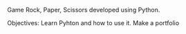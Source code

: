 Game Rock, Paper, Scissors developed using Python.

Objectives: 
   Learn Pyhton and how to use it. 
   Make a portfolio
